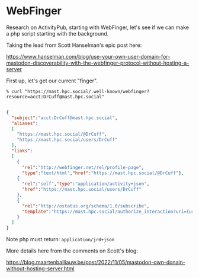 # WebFinger
Research on ActivityPub, starting with WebFinger, let's see if we can make a php script starting with the background.

Taking the lead from Scott Hanselman's epic post here:

https://www.hanselman.com/blog/use-your-own-user-domain-for-mastodon-discoverability-with-the-webfinger-protocol-without-hosting-a-server

First up, let's get our current "finger".

```% curl "https://mast.hpc.social/.well-known/webfinger?resource=acct:DrCuff@mast.hpc.social"```

```json

{
  "subject":"acct:DrCuff@mast.hpc.social",
  "aliases":
  [
    "https://mast.hpc.social/@DrCuff",
    "https://mast.hpc.social/users/DrCuff"
  ],
  "links":
  [
    {
      "rel":"http://webfinger.net/rel/profile-page",
      "type":"text/html","href":"https://mast.hpc.social/@DrCuff"},
    {
      "rel":"self","type":"application/activity+json",
      "href":"https://mast.hpc.social/users/DrCuff"
    },
    {
      "rel":"http://ostatus.org/schema/1.0/subscribe",
      "template":"https://mast.hpc.social/authorize_interaction?uri={uri}"
    }
  ]
}
```

Note php must return: ```application/jrd+json```

More details here from the comments on Scott's blog:

https://blog.maartenballiauw.be/post/2022/11/05/mastodon-own-donain-without-hosting-server.html
